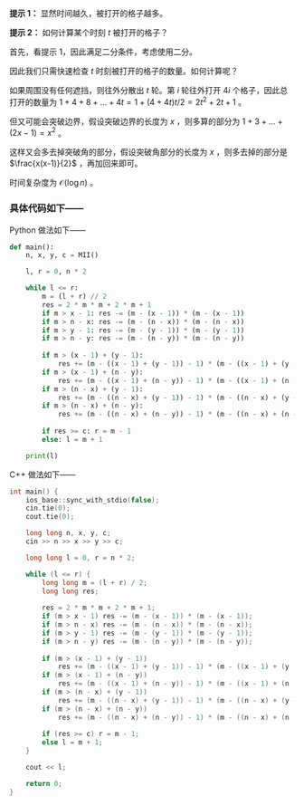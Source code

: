 **提示 1：** 显然时间越久，被打开的格子越多。

**提示 2：** 如何计算某个时刻 $t$ 被打开的格子？

首先，看提示 1，因此满足二分条件，考虑使用二分。

因此我们只需快速检查 $t$ 时刻被打开的格子的数量。如何计算呢？

如果周围没有任何遮挡，则往外分散出 $t$ 轮。第 $i$ 轮往外打开 $4i$ 个格子，因此总打开的数量为 $1+4+8+\dots+4t=1+(4+4t)t/2=2t^2+2t+1$ 。

但又可能会突破边界，假设突破边界的长度为 $x$ ，则多算的部分为 $1+3+\dots+(2x-1)=x^2$ 。

这样又会多去掉突破角的部分，假设突破角部分的长度为 $x$ ，则多去掉的部分是 $\frac{x(x-1)}{2}$ ，再加回来即可。

时间复杂度为 $\mathcal{O}(\log n)$ 。

### 具体代码如下——

Python 做法如下——

```Python []
def main():
    n, x, y, c = MII()

    l, r = 0, n * 2

    while l <= r:
        m = (l + r) // 2
        res = 2 * m * m + 2 * m + 1
        if m > x - 1: res -= (m - (x - 1)) * (m - (x - 1))
        if m > n - x: res -= (m - (n - x)) * (m - (n - x))
        if m > y - 1: res -= (m - (y - 1)) * (m - (y - 1))
        if m > n - y: res -= (m - (n - y)) * (m - (n - y))
        
        if m > (x - 1) + (y - 1):
            res += (m - ((x - 1) + (y - 1)) - 1) * (m - ((x - 1) + (y - 1))) // 2
        if m > (x - 1) + (n - y):
            res += (m - ((x - 1) + (n - y)) - 1) * (m - ((x - 1) + (n - y))) // 2
        if m > (n - x) + (y - 1):
            res += (m - ((n - x) + (y - 1)) - 1) * (m - ((n - x) + (y - 1))) // 2
        if m > (n - x) + (n - y):
            res += (m - ((n - x) + (n - y)) - 1) * (m - ((n - x) + (n - y))) // 2
        
        if res >= c: r = m - 1
        else: l = m + 1

    print(l)
```

C++ 做法如下——

```cpp []
int main() {
    ios_base::sync_with_stdio(false);
    cin.tie(0);
    cout.tie(0);

    long long n, x, y, c;
    cin >> n >> x >> y >> c;

    long long l = 0, r = n * 2;

    while (l <= r) {
        long long m = (l + r) / 2;
        long long res;
        
        res = 2 * m * m + 2 * m + 1;
        if (m > x - 1) res -= (m - (x - 1)) * (m - (x - 1));
        if (m > n - x) res -= (m - (n - x)) * (m - (n - x));
        if (m > y - 1) res -= (m - (y - 1)) * (m - (y - 1));
        if (m > n - y) res -= (m - (n - y)) * (m - (n - y));
        
        if (m > (x - 1) + (y - 1))
            res += (m - ((x - 1) + (y - 1)) - 1) * (m - ((x - 1) + (y - 1))) / 2;
        if (m > (x - 1) + (n - y))
            res += (m - ((x - 1) + (n - y)) - 1) * (m - ((x - 1) + (n - y))) / 2;
        if (m > (n - x) + (y - 1))
            res += (m - ((n - x) + (y - 1)) - 1) * (m - ((n - x) + (y - 1))) / 2;
        if (m > (n - x) + (n - y))
            res += (m - ((n - x) + (n - y)) - 1) * (m - ((n - x) + (n - y))) / 2;
        
        if (res >= c) r = m - 1;
        else l = m + 1;
    }

    cout << l;

    return 0;
}
```

